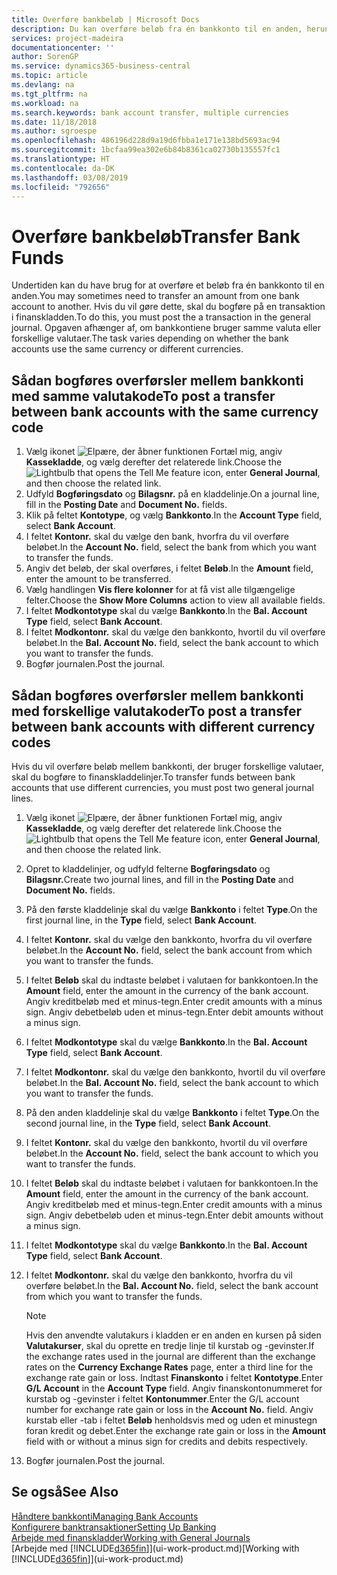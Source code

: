 ```yaml
---
title: Overføre bankbeløb | Microsoft Docs
description: Du kan overføre beløb fra én bankkonto til en anden, herunder forskellige valutaer, ved at bogføre transaktionen i finanskladden.
services: project-madeira
documentationcenter: ''
author: SorenGP
ms.service: dynamics365-business-central
ms.topic: article
ms.devlang: na
ms.tgt_pltfrm: na
ms.workload: na
ms.search.keywords: bank account transfer, multiple currencies
ms.date: 11/18/2018
ms.author: sgroespe
ms.openlocfilehash: 486196d228d9a19d6fbba1e171e138bd5693ac94
ms.sourcegitcommit: 1bcfaa99ea302e6b84b8361ca02730b135557fc1
ms.translationtype: HT
ms.contentlocale: da-DK
ms.lasthandoff: 03/08/2019
ms.locfileid: "792656"
---
```

# <a name="transfer-bank-funds"></a><span data-ttu-id="e7573-103">Overføre bankbeløb</span><span class="sxs-lookup"><span data-stu-id="e7573-103">Transfer Bank Funds</span></span>
<span data-ttu-id="e7573-104">Undertiden kan du have brug for at overføre et beløb fra én bankkonto til en anden.</span><span class="sxs-lookup"><span data-stu-id="e7573-104">You may sometimes need to transfer an amount from one bank account to another.</span></span> <span data-ttu-id="e7573-105">Hvis du vil gøre dette, skal du bogføre på en transaktion i finanskladden.</span><span class="sxs-lookup"><span data-stu-id="e7573-105">To do this, you must post the a transaction in the general journal.</span></span> <span data-ttu-id="e7573-106">Opgaven afhænger af, om bankkontiene bruger samme valuta eller forskellige valutaer.</span><span class="sxs-lookup"><span data-stu-id="e7573-106">The task varies depending on whether the bank accounts use the same currency or different currencies.</span></span>

## <a name="to-post-a-transfer-between-bank-accounts-with-the-same-currency-code"></a><span data-ttu-id="e7573-107">Sådan bogføres overførsler mellem bankkonti med samme valutakode</span><span class="sxs-lookup"><span data-stu-id="e7573-107">To post a transfer between bank accounts with the same currency code</span></span>
1. <span data-ttu-id="e7573-108">Vælg ikonet ![Elpære, der åbner funktionen Fortæl mig](media/ui-search/search_small.png "Fortæl mig, hvad du vil foretage dig"), angiv **Kassekladde**, og vælg derefter det relaterede link.</span><span class="sxs-lookup"><span data-stu-id="e7573-108">Choose the ![Lightbulb that opens the Tell Me feature](media/ui-search/search_small.png "Tell me what you want to do") icon, enter **General Journal**, and then choose the related link.</span></span>
2. <span data-ttu-id="e7573-109">Udfyld **Bogføringsdato** og **Bilagsnr.** på en kladdelinje.</span><span class="sxs-lookup"><span data-stu-id="e7573-109">On a journal line, fill in the **Posting Date** and **Document No.** fields.</span></span>
3. <span data-ttu-id="e7573-110">Klik på feltet **Kontotype**, og vælg **Bankkonto**.</span><span class="sxs-lookup"><span data-stu-id="e7573-110">In the **Account Type** field, select **Bank Account**.</span></span>
4. <span data-ttu-id="e7573-111">I feltet **Kontonr.** skal du vælge den bank, hvorfra du vil overføre beløbet.</span><span class="sxs-lookup"><span data-stu-id="e7573-111">In the **Account No.** field, select the bank from which you want to transfer the funds.</span></span>
5. <span data-ttu-id="e7573-112">Angiv det beløb, der skal overføres, i feltet **Beløb**.</span><span class="sxs-lookup"><span data-stu-id="e7573-112">In the **Amount** field, enter the amount to be transferred.</span></span>
6. <span data-ttu-id="e7573-113">Vælg handlingen **Vis flere kolonner** for at få vist alle tilgængelige felter.</span><span class="sxs-lookup"><span data-stu-id="e7573-113">Choose the **Show More Columns** action to view all available fields.</span></span>
7. <span data-ttu-id="e7573-114">I feltet **Modkontotype** skal du vælge **Bankkonto**.</span><span class="sxs-lookup"><span data-stu-id="e7573-114">In the **Bal. Account Type** field, select **Bank Account**.</span></span>
8. <span data-ttu-id="e7573-115">I feltet **Modkontonr.** skal du vælge den bankkonto, hvortil du vil overføre beløbet.</span><span class="sxs-lookup"><span data-stu-id="e7573-115">In the **Bal. Account No.** field, select the bank account to which you want to transfer the funds.</span></span>
9. <span data-ttu-id="e7573-116">Bogfør journalen.</span><span class="sxs-lookup"><span data-stu-id="e7573-116">Post the journal.</span></span>

## <a name="to-post-a-transfer-between-bank-accounts-with-different-currency-codes"></a><span data-ttu-id="e7573-117">Sådan bogføres overførsler mellem bankkonti med forskellige valutakoder</span><span class="sxs-lookup"><span data-stu-id="e7573-117">To post a transfer between bank accounts with different currency codes</span></span>
<span data-ttu-id="e7573-118">Hvis du vil overføre beløb mellem bankkonti, der bruger forskellige valutaer, skal du bogføre to finanskladdelinjer.</span><span class="sxs-lookup"><span data-stu-id="e7573-118">To transfer funds between bank accounts that use different currencies, you must post two general journal lines.</span></span>

1. <span data-ttu-id="e7573-119">Vælg ikonet ![Elpære, der åbner funktionen Fortæl mig](media/ui-search/search_small.png "Fortæl mig, hvad du vil foretage dig"), angiv **Kassekladde**, og vælg derefter det relaterede link.</span><span class="sxs-lookup"><span data-stu-id="e7573-119">Choose the ![Lightbulb that opens the Tell Me feature](media/ui-search/search_small.png "Tell me what you want to do") icon, enter **General Journal**, and then choose the related link.</span></span>
2. <span data-ttu-id="e7573-120">Opret to kladdelinjer, og udfyld felterne **Bogføringsdato** og **Bilagsnr.**</span><span class="sxs-lookup"><span data-stu-id="e7573-120">Create two journal lines, and fill in the **Posting Date** and **Document No.** fields.</span></span>
3. <span data-ttu-id="e7573-121">På den første kladdelinje skal du vælge **Bankkonto** i feltet **Type**.</span><span class="sxs-lookup"><span data-stu-id="e7573-121">On the first journal line, in the **Type** field, select **Bank Account**.</span></span>
4. <span data-ttu-id="e7573-122">I feltet **Kontonr.** skal du vælge den bankkonto, hvorfra du vil overføre beløbet.</span><span class="sxs-lookup"><span data-stu-id="e7573-122">In the **Account No.** field, select the bank account from which you want to transfer the funds.</span></span>
5. <span data-ttu-id="e7573-123">I feltet **Beløb** skal du indtaste beløbet i valutaen for bankkontoen.</span><span class="sxs-lookup"><span data-stu-id="e7573-123">In the **Amount** field, enter the amount in the currency of the bank account.</span></span> <span data-ttu-id="e7573-124">Angiv kreditbeløb med et minus-tegn.</span><span class="sxs-lookup"><span data-stu-id="e7573-124">Enter credit amounts with a minus sign.</span></span> <span data-ttu-id="e7573-125">Angiv debetbeløb uden et minus-tegn.</span><span class="sxs-lookup"><span data-stu-id="e7573-125">Enter debit amounts without a minus sign.</span></span>
6. <span data-ttu-id="e7573-126">I feltet **Modkontotype** skal du vælge **Bankkonto**.</span><span class="sxs-lookup"><span data-stu-id="e7573-126">In the **Bal. Account Type** field, select **Bank Account**.</span></span>
7. <span data-ttu-id="e7573-127">I feltet **Modkontonr.** skal du vælge den bankkonto, hvortil du vil overføre beløbet.</span><span class="sxs-lookup"><span data-stu-id="e7573-127">In the **Bal. Account No.** field, select the bank account to which you want to transfer the funds.</span></span>
8. <span data-ttu-id="e7573-128">På den anden kladdelinje skal du vælge **Bankkonto** i feltet **Type**.</span><span class="sxs-lookup"><span data-stu-id="e7573-128">On the second journal line, in the **Type** field, select **Bank Account**.</span></span>
9. <span data-ttu-id="e7573-129">I feltet **Kontonr.** skal du vælge den bankkonto, hvortil du vil overføre beløbet.</span><span class="sxs-lookup"><span data-stu-id="e7573-129">In the **Account No.** field, select the bank account to which you want to transfer the funds.</span></span>
10. <span data-ttu-id="e7573-130">I feltet **Beløb** skal du indtaste beløbet i valutaen for bankkontoen.</span><span class="sxs-lookup"><span data-stu-id="e7573-130">In the **Amount** field, enter the amount in the currency of the bank account.</span></span> <span data-ttu-id="e7573-131">Angiv kreditbeløb med et minus-tegn.</span><span class="sxs-lookup"><span data-stu-id="e7573-131">Enter credit amounts with a minus sign.</span></span> <span data-ttu-id="e7573-132">Angiv debetbeløb uden et minus-tegn.</span><span class="sxs-lookup"><span data-stu-id="e7573-132">Enter debit amounts without a minus sign.</span></span>
11. <span data-ttu-id="e7573-133">I feltet **Modkontotype** skal du vælge **Bankkonto**.</span><span class="sxs-lookup"><span data-stu-id="e7573-133">In the **Bal. Account Type** field, select **Bank Account**.</span></span>  
12. <span data-ttu-id="e7573-134">I feltet **Modkontonr.** skal du vælge den bankkonto, hvorfra du vil overføre beløbet.</span><span class="sxs-lookup"><span data-stu-id="e7573-134">In the **Bal. Account No.** field, select the bank account from which you want to transfer the funds.</span></span>

    > [!NOTE]  
    > <span data-ttu-id="e7573-135">Hvis den anvendte valutakurs i kladden er en anden en kursen på siden **Valutakurser**, skal du oprette en tredje linje til kurstab og -gevinster.</span><span class="sxs-lookup"><span data-stu-id="e7573-135">If the exchange rates used in the journal are different than the exchange rates on the **Currency Exchange Rates** page, enter a third line for the exchange rate gain or loss.</span></span> <span data-ttu-id="e7573-136">Indtast **Finanskonto** i feltet **Kontotype**.</span><span class="sxs-lookup"><span data-stu-id="e7573-136">Enter **G/L Account** in the **Account Type** field.</span></span> <span data-ttu-id="e7573-137">Angiv finanskontonummeret for kurstab og -gevinster i feltet **Kontonummer**.</span><span class="sxs-lookup"><span data-stu-id="e7573-137">Enter the G/L account number for exchange rate gain or loss in the **Account No.** field.</span></span> <span data-ttu-id="e7573-138">Angiv kurstab eller -tab i feltet **Beløb** henholdsvis med og uden et minustegn foran kredit og debet.</span><span class="sxs-lookup"><span data-stu-id="e7573-138">Enter the exchange rate gain or loss in the **Amount** field with or without a minus sign for credits and debits respectively.</span></span>
13. <span data-ttu-id="e7573-139">Bogfør journalen.</span><span class="sxs-lookup"><span data-stu-id="e7573-139">Post the journal.</span></span>

## <a name="see-also"></a><span data-ttu-id="e7573-140">Se også</span><span class="sxs-lookup"><span data-stu-id="e7573-140">See Also</span></span>
[<span data-ttu-id="e7573-141">Håndtere bankkonti</span><span class="sxs-lookup"><span data-stu-id="e7573-141">Managing Bank Accounts</span></span>](bank-manage-bank-accounts.md)  
[<span data-ttu-id="e7573-142">Konfigurere banktransaktioner</span><span class="sxs-lookup"><span data-stu-id="e7573-142">Setting Up Banking</span></span>](bank-setup-banking.md)  
[<span data-ttu-id="e7573-143">Arbejde med finanskladder</span><span class="sxs-lookup"><span data-stu-id="e7573-143">Working with General Journals</span></span>](ui-work-general-journals.md)  
<span data-ttu-id="e7573-144">[Arbejde med [!INCLUDE[d365fin](includes/d365fin_md.md)]](ui-work-product.md)</span><span class="sxs-lookup"><span data-stu-id="e7573-144">[Working with [!INCLUDE[d365fin](includes/d365fin_md.md)]](ui-work-product.md)</span></span>
